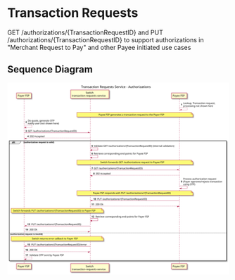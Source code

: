 # Transaction Requests

GET /authorizations/{TransactionRequestID} and PUT /authorizations/{TransactionRequestID} to support authorizations in "Merchant Request to Pay" and other Payee initiated use cases

## Sequence Diagram

![seq-trx-req-authorizations-3.0.0.svg](./assets/diagrams/sequence/seq-trx-req-authorizations-3.0.0.svg)
